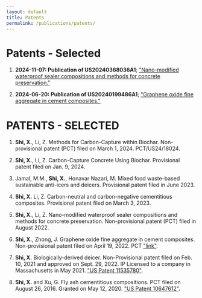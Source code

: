 ```yaml
---
layout: default
title: Patents
permalink: /publications/patents/
---
```


# Patents - Selected

1. **2024-11-07: Publication of US20240368036A1**; ["Nano-modified waterproof sealer compositions and methods for concrete preservation."](https://patents.google.com/patent/US20240368036A1/en)

2. **2024-06-20: Publication of US20240199486A1**; ["Graphene oxide fine aggregate in cement composites."](https://patents.google.com/patent/US20240199486A1/en)


# PATENTS - SELECTED
1. **Shi, X.**, Li, Z. Methods for Carbon-Capture within Biochar. Non-provisional patent (PCT) filed on March 1, 2024. PCT/US24/18024.

2. **Shi, X.**, Li, Z. Carbon-Capture Concrete Using Biochar. Provisional patent filed on Jan. 9, 2024.

3. Jamal, M.M., **Shi, X.**, Honavar Nazari, M. Mixed food waste-based sustainable anti-icers and deicers. Provisional patent filed in June 2023.

4. **Shi, X.** Li, Z. Carbon-neutral and carbon-negative cementitious composites. Provisional patent filed on March 3, 2023.

5. **Shi, X.**, Li, Z. Nano-modified waterproof sealer compositions and methods for concrete preservation. Non-provisional patent (PCT) filed in August 2022.

6. **Shi, X.**, Zhong, J. Graphene oxide fine aggregate in cement composites. Non-provisional patent filed on April 19, 2022. PCT ["link"](https://patentscope.wipo.int/search/en/detail.jsf?docId=WO2022221754&_cid=P11-LGFDGU-12802-1).

7. **Shi, X.** Biologically-derived deicer. Non-Provisional patent filed on Feb. 10, 2021 and approved on Sept. 29, 2022. IP Licensed to a company in Massachusetts in May 2021. ["US Patent  11535780"](https://patents.google.com/patent/US20210253923A1/en).

8. **Shi, X.** and Xu, G. Fly ash cementitious compositions. PCT filed on August 26, 2016. Granted on May 12, 2020. ["US Patent 10647612"](https://patents.google.com/patent/US10647612B2/en).








 



